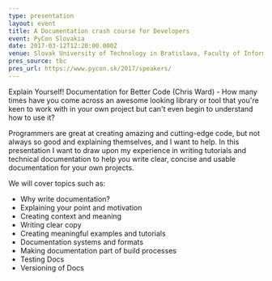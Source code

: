 ```yaml
---
type: presentation
layout: event
title: A Documentation crash course for Developers
event: PyCon Slovakia
date: 2017-03-12T12:20:00.000Z
venue: Slovak University of Technology in Bratislava, Faculty of Informatics and Information Technologies, Ilkovičova 2, 842 16 Bratislava 4
pres_source: tbc
pres_url: https://www.pycon.sk/2017/speakers/
---
```


Explain Yourself! Documentation for Better Code (Chris Ward) - How many times have you come across an awesome looking library or tool that you're keen to work with in your own project but can't even begin to understand how to use it?

Programmers are great at creating amazing and cutting-edge code, but not always so good and explaining themselves, and I want to help. In this presentation I want to draw upon my experience in writing tutorials and technical documentation to help you write clear, concise and usable documentation for your own projects.

We will cover topics such as:

-   Why write documentation?
-   Explaining your point and motivation
-   Creating context and meaning
-   Writing clear copy
-   Creating meaningful examples and tutorials
-   Documentation systems and formats
-   Making documentation part of build processes
-   Testing Docs
-   Versioning of Docs
